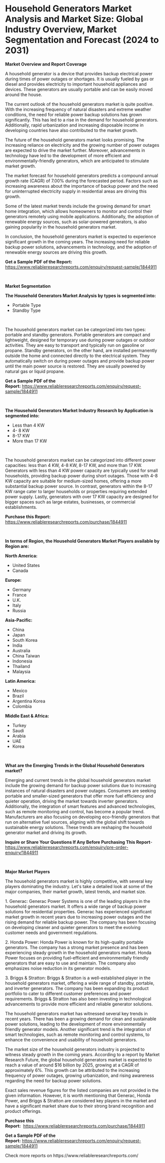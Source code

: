 <p><h1>Household Generators Market Analysis and Market Size: Global Industry Overview, Market Segmentation and Forecast (2024 to 2031)</h1></p><p><strong>Market Overview and Report Coverage</strong></p>
<p><p>A household generator is a device that provides backup electrical power during times of power outages or shortages. It is usually fueled by gas or diesel and provides electricity to important household appliances and devices. These generators are usually portable and can be easily moved around the house.</p><p>The current outlook of the household generators market is quite positive. With the increasing frequency of natural disasters and extreme weather conditions, the need for reliable power backup solutions has grown significantly. This has led to a rise in the demand for household generators. Additionally, rapid urbanization and increasing disposable income in developing countries have also contributed to the market growth.</p><p>The future of the household generators market looks promising. The increasing reliance on electricity and the growing number of power outages are expected to drive the market further. Moreover, advancements in technology have led to the development of more efficient and environmentally-friendly generators, which are anticipated to stimulate market growth.</p><p>The market forecast for household generators predicts a compound annual growth rate (CAGR) of 7.00% during the forecasted period. Factors such as increasing awareness about the importance of backup power and the need for uninterrupted electricity supply in residential areas are driving this growth. </p><p>Some of the latest market trends include the growing demand for smart home integration, which allows homeowners to monitor and control their generators remotely using mobile applications. Additionally, the adoption of renewable energy sources, such as solar-powered generators, is also gaining popularity in the household generators market.</p><p>In conclusion, the household generators market is expected to experience significant growth in the coming years. The increasing need for reliable backup power solutions, advancements in technology, and the adoption of renewable energy sources are driving this growth.</p></p>
<p><strong>Get a Sample PDF of the Report:</strong> <a href="https://www.reliableresearchreports.com/enquiry/request-sample/1844911">https://www.reliableresearchreports.com/enquiry/request-sample/1844911</a></p>
<p>&nbsp;</p>
<p><strong>Market Segmentation</strong></p>
<p><strong>The Household Generators Market Analysis by types is segmented into:</strong></p>
<p><ul><li>Portable Type</li><li>Standby Type</li></ul></p>
<p>&nbsp;</p>
<p><p>The household generators market can be categorized into two types: portable and standby generators. Portable generators are compact and lightweight, designed for temporary use during power outages or outdoor activities. They are easy to transport and typically run on gasoline or propane. Standby generators, on the other hand, are installed permanently outside the home and connected directly to the electrical system. They automatically switch on during power outages and provide backup power until the main power source is restored. They are usually powered by natural gas or liquid propane.</p></p>
<p><strong>Get a Sample PDF of the Report:</strong>&nbsp;<a href="https://www.reliableresearchreports.com/enquiry/request-sample/1844911">https://www.reliableresearchreports.com/enquiry/request-sample/1844911</a></p>
<p>&nbsp;</p>
<p><strong>The Household Generators Market Industry Research by Application is segmented into:</strong></p>
<p><ul><li>Less than 4 KW</li><li>4- 8 KW</li><li>8-17 KW</li><li>More than 17 KW</li></ul></p>
<p>&nbsp;</p>
<p><p>The household generators market can be categorized into different power capacities: less than 4 KW, 4-8 KW, 8-17 KW, and more than 17 KW. Generators with less than 4 KW power capacity are typically used for small households, providing backup power during short outages. Those with 4-8 KW capacity are suitable for medium-sized homes, offering a more substantial backup power source. In contrast, generators within the 8-17 KW range cater to larger households or properties requiring extended power supply. Lastly, generators with over 17 KW capacity are designed for bigger spaces such as large estates, businesses, or commercial establishments.</p></p>
<p><strong>Purchase this Report:</strong>&nbsp; <a href="https://www.reliableresearchreports.com/purchase/1844911">https://www.reliableresearchreports.com/purchase/1844911</a></p>
<p>&nbsp;</p>
<p><strong>In terms of Region, the Household Generators Market Players available by Region are:</strong></p>
<p>
    <p> <strong> North America: </strong>
        <ul>
            <li>United States</li>
            <li>Canada</li>
        </ul>
        </p> 
    <p> <strong> Europe: </strong>
        <ul>
            <li>Germany</li>
            <li>France</li>
            <li>U.K.</li>
            <li>Italy</li>
            <li>Russia</li>
        </ul>
        </p> 
    <p> <strong> Asia-Pacific: </strong>
        <ul>
            <li>China</li>
            <li>Japan</li>
            <li>South Korea</li>
            <li>India</li>
            <li>Australia</li>
            <li>China Taiwan</li>
            <li>Indonesia</li>
            <li>Thailand</li>
            <li>Malaysia</li>
        </ul>
        </p> 
    <p> <strong> Latin America: </strong>
        <ul>
            <li>Mexico</li>
            <li>Brazil</li>
            <li>Argentina Korea</li>
            <li>Colombia</li>
        </ul>
        </p> 
    <p> <strong> Middle East & Africa: </strong>
        <ul>
            <li>Turkey</li>
            <li>Saudi</li>
            <li>Arabia</li>
            <li>UAE</li>
            <li>Korea</li>
        </ul>
    </p>
    </p>
<p>&nbsp;</p>
<p><strong>What are the Emerging Trends in the Global Household Generators market?</strong></p>
<p><p>Emerging and current trends in the global household generators market include the growing demand for backup power solutions due to increasing instances of natural disasters and power outages. Consumers are seeking portable and smaller-sized generators that offer more fuel efficiency and quieter operation, driving the market towards inverter generators. Additionally, the integration of smart features and advanced technologies, such as remote monitoring and control, has become a popular trend. Manufacturers are also focusing on developing eco-friendly generators that run on alternative fuel sources, aligning with the global shift towards sustainable energy solutions. These trends are reshaping the household generator market and driving its growth.</p></p>
<p><strong>Inquire or Share Your Questions If Any Before Purchasing This Report</strong>- <a href="https://www.reliableresearchreports.com/enquiry/pre-order-enquiry/1844911">https://www.reliableresearchreports.com/enquiry/pre-order-enquiry/1844911</a></p>
<p>&nbsp;</p>
<p><strong>Major Market Players</strong></p>
<p><p>The household generators market is highly competitive, with several key players dominating the industry. Let's take a detailed look at some of the major companies, their market growth, latest trends, and market size.</p><p>1. Generac: Generac Power Systems is one of the leading players in the household generators market. It offers a wide range of backup power solutions for residential properties. Generac has experienced significant market growth in recent years due to increasing power outages and the rising demand for reliable backup power. The company has been focusing on developing cleaner and quieter generators to meet the evolving customer needs and government regulations.</p><p>2. Honda Power: Honda Power is known for its high-quality portable generators. The company has a strong market presence and has been experiencing steady growth in the household generators market. Honda Power focuses on providing fuel-efficient and environmentally friendly generators that are easy to use and maintain. The company also emphasizes noise reduction in its generator models.</p><p>3. Briggs & Stratton: Briggs & Stratton is a well-established player in the household generators market, offering a wide range of standby, portable, and inverter generators. The company has been expanding its product portfolio to cater to different customer preferences and power requirements. Briggs & Stratton has also been investing in technological advancements to provide more efficient and reliable generator solutions.</p><p>The household generators market has witnessed several key trends in recent years. There has been a growing demand for clean and sustainable power solutions, leading to the development of more environmentally friendly generator models. Another significant trend is the integration of smart technologies, such as remote monitoring and control systems, to enhance the convenience and usability of household generators.</p><p>The market size of the household generators industry is projected to witness steady growth in the coming years. According to a report by Market Research Future, the global household generators market is expected to reach a value of around $16 billion by 2025, growing at a CAGR of approximately 6%. This growth can be attributed to the increasing frequency of power outages, growing urbanization, and rising awareness regarding the need for backup power solutions.</p><p>Exact sales revenue figures for the listed companies are not provided in the given information. However, it is worth mentioning that Generac, Honda Power, and Briggs & Stratton are considered key players in the market and have a significant market share due to their strong brand recognition and product offerings.</p></p>
<p><strong>Purchase this Report:</strong>&nbsp;&nbsp;<a href="https://www.reliableresearchreports.com/purchase/1844911">https://www.reliableresearchreports.com/purchase/1844911</a></p>
<p></p>
<p><strong>Get a Sample PDF of the Report:</strong>&nbsp;<a href="https://www.reliableresearchreports.com/enquiry/request-sample/1844911">https://www.reliableresearchreports.com/enquiry/request-sample/1844911</a></p>
<p>Check more reports on https://www.reliableresearchreports.com/</p>